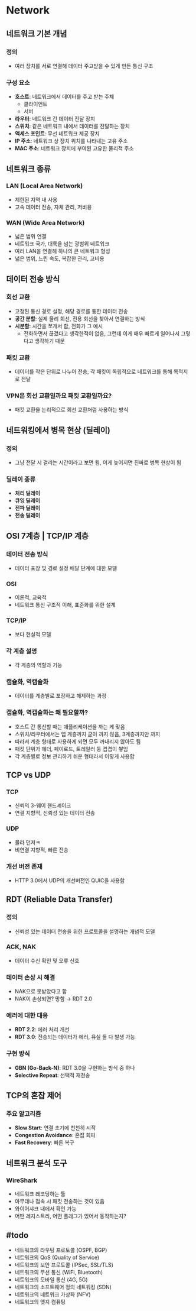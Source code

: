 # Network

## 네트워크 기본 개념

### 정의
- 여러 장치를 서로 연결해 데이터 주고받을 수 있게 만든 통신 구조

### 구성 요소
- **호스트**: 네트워크에서 데이터를 주고 받는 주체
  - 클라이언트
  - 서버
- **라우터**: 네트워크 간 데이터 전달 장치
- **스위치**: 같은 네트워크 내에서 데이터를 전달하는 장치
- **액세스 포인트**: 무선 네트워크 제공 장치
- **IP 주소**: 네트워크 상 장치 위치를 나타내는 고유 주소
- **MAC 주소**: 네트워크 장치에 부여된 고유한 물리적 주소

## 네트워크 종류

### LAN (Local Area Network)
- 제한된 지역 내 사용
- 고속 데이터 전송, 자체 관리, 저비용

### WAN (Wide Area Network)
- 넓은 범위 연결
- 네트워크 국가, 대륙을 넘는 광범위 네트워크
- 여러 LAN을 연결해 하나의 큰 네트워크 형성
- 넓은 범위, 느린 속도, 복잡한 관리, 고비용

## 데이터 전송 방식

### 회선 교환
- 고정된 통신 경로 설정, 해당 경로를 통한 데이터 전송
- **공간 분할**: 실제 물리 회선, 전용 회선을 찾아서 연결하는 방식
- **시분할**: 시간을 쪼개서 함, 전화가 그 예시
  - 전화하면서 끊겼다고 생각한적이 없음, 그런데 이게 매우 빠르게 일어나서 그렇다고 생각하기 때문

### 패킷 교환
- 데이터를 작은 단위로 나누어 전송, 각 패킷이 독립적으로 네트워크를 통해 목적지로 전달

### VPN은 회선 교환일까요 패킷 교환일까요?
- 패킷 교환을 논리적으로 회선 교환처럼 사용하는 방식

## 네트워킹에서 병목 현상 (딜레이)

### 정의
- 그냥 전달 시 걸리는 시간이라고 보면 됨, 이게 늦어지면 진짜로 병목 현상이 됨

### 딜레이 종류
- **처리 딜레이**
- **큐잉 딜레이**
- **전파 딜레이**
- **전송 딜레이**

## OSI 7계층 | TCP/IP 계층

### 데이터 전송 방식
- 데이터 포장 및 경로 설정 배달 단계에 대한 모델

### OSI
- 이론적, 교육적
- 네트워크 통신 구조적 이해, 표준화를 위한 설계

### TCP/IP
- 보다 현실적 모델

### 각 계층 설명
- 각 계층의 역할과 기능

### 캡슐화, 역캡슐화
- 데이터를 계층별로 포장하고 해제하는 과정

### 캡슐화, 역캡슐화는 왜 필요할까?
- 호스트 간 통신할 때는 애플리케이션을 까는 게 맞음
- 스위치/라우터에서는 앱 계층까지 굳이 까지 않음, 3계층까지만 까지
- 따라서 계층 형태로 사용하게 되면 모두 까내리지 않아도 됨
- 패킷 단위가 헤더, 페이로드, 트레일러 등 겹겹이 쌓임
- 각 계층별로 정보 관리하기 쉬운 형태라서 이렇게 사용함

## TCP vs UDP

### TCP
- 신뢰의 3-웨이 핸드셰이크
- 연결 지향적, 신뢰성 있는 데이터 전송

### UDP
- 몰라 던져ㅋ
- 비연결 지향적, 빠른 전송

### 개선 버전 존재
- HTTP 3.0에서 UDP의 개선버전인 QUIC을 사용함

## RDT (Reliable Data Transfer)

### 정의
- 신뢰성 있는 데이터 전송을 위한 프로토콜을 설명하는 개념적 모델

### ACK, NAK
- 데이터 수신 확인 및 오류 신호

### 데이터 손상 시 해결
- NAK으로 못받았다고 함
- NAK이 손상되면? 망함 → RDT 2.0

### 에러에 대한 대응
- **RDT 2.2**: 에러 처리 개선
- **RDT 3.0**: 전송되는 데이터가 에러, 유실 둘 다 발생 가능

### 구현 방식
- **GBN (Go-Back-N)**: RDT 3.0을 구현하는 방식 중 하나
- **Selective Repeat**: 선택적 재전송

## TCP의 혼잡 제어

### 주요 알고리즘
- **Slow Start**: 연결 초기에 천천히 시작
- **Congestion Avoidance**: 혼잡 회피
- **Fast Recovery**: 빠른 복구

## 네트워크 분석 도구

### WireShark
- 네트워크 레코딩하는 툴
- 아무데나 접속 시 패킷 전송하는 것이 있음
- 와이어샤크 내에서 확인 가능
- 어떤 레지스트리, 어떤 플래그가 있어서 동작하는지?

## #todo
- 네트워크의 라우팅 프로토콜 (OSPF, BGP)
- 네트워크의 QoS (Quality of Service)
- 네트워크의 보안 프로토콜 (IPSec, SSL/TLS)
- 네트워크의 무선 통신 (WiFi, Bluetooth)
- 네트워크의 모바일 통신 (4G, 5G)
- 네트워크의 소프트웨어 정의 네트워킹 (SDN)
- 네트워크의 네트워크 가상화 (NFV)
- 네트워크의 엣지 컴퓨팅
